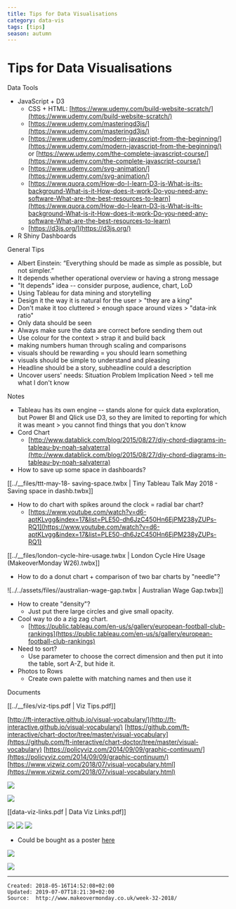```yaml
---
title: Tips for Data Visualisations
category: data-vis
tags: [tips]
season: autumn
---
```


# Tips for Data Visualisations

Data Tools

*   JavaScript + D3
    *   CSS + HTML: [https://www.udemy.com/build-website-scratch/](https://www.udemy.com/build-website-scratch/)
    *   [https://www.udemy.com/masteringd3js/](https://www.udemy.com/masteringd3js/)
    *   [https://www.udemy.com/modern-javascript-from-the-beginning/](https://www.udemy.com/modern-javascript-from-the-beginning/) or [https://www.udemy.com/the-complete-javascript-course/](https://www.udemy.com/the-complete-javascript-course/)
    *   [https://www.udemy.com/svg-animation/](https://www.udemy.com/svg-animation/)
    *   [https://www.quora.com/How-do-I-learn-D3-js-What-is-its-background-What-is-it-How-does-it-work-Do-you-need-any-software-What-are-the-best-resources-to-learn](https://www.quora.com/How-do-I-learn-D3-js-What-is-its-background-What-is-it-How-does-it-work-Do-you-need-any-software-What-are-the-best-resources-to-learn)
    *   [https://d3js.org/](https://d3js.org/)
*   R Shiny Dashboards

General Tips

*   Albert Einstein: “Everything should be made as simple as possible, but not simpler.”
*   It depends whether operational overview or having a strong message
*   "It depends" idea -- consider purpose, audience, chart, LoD
*   Using Tableau for data mining and storytelling
*   Design it the way it is natural for the user > "they are a king"
*   Don't make it too cluttered > enough space around vizes > "data-ink ratio"
*   Only data should be seen
*   Always make sure the data are correct before sending them out
*   Use colour for the context > strap it and build back
*   making numbers human through scaling and comparisons
*   visuals should be rewarding = you should learn something
*   visuals should be simple to understand and pleasing
*   Headline should be a story, subheadline could a description
*   Uncover users' needs: Situation Problem Implication Need > tell me what I don't know

Notes

*   Tableau has its own engine -- stands alone for quick data exploration, but Power BI and Qlick use D3, so they are limited to reporting for which it was meant > you cannot find things that you don't know
*   Cord Chart
    *   [http://www.datablick.com/blog/2015/08/27/diy-chord-diagrams-in-tableau-by-noah-salvaterra](http://www.datablick.com/blog/2015/08/27/diy-chord-diagrams-in-tableau-by-noah-salvaterra)
*   How to save up some space in dashboards?

[[../__files/ttt-may-18- saving-space.twbx | Tiny Tableau Talk May 2018 - Saving space in dashb.twbx]]

*   How to do chart with spikes around the clock = radial bar chart?
    *   [https://www.youtube.com/watch?v=d6-aptKLvgg&index=17&list=PLE50-dh6JzC450Hn6EjPM238yZUPs-RQ1](https://www.youtube.com/watch?v=d6-aptKLvgg&index=17&list=PLE50-dh6JzC450Hn6EjPM238yZUPs-RQ1)

[[../__files/london-cycle-hire-usage.twbx | London Cycle Hire Usage (MakeoverMonday W26).twbx]]

*   How to do a donut chart + comparison of two bar charts by "needle"?

![../../assets/files//australian-wage-gap.twbx | Australian Wage Gap.twbx]]

*   How to create "density"?
    *   Just put there large circles and give small opacity.
*   Cool way to do a zig zag chart.
    *   [https://public.tableau.com/en-us/s/gallery/european-football-club-rankings](https://public.tableau.com/en-us/s/gallery/european-football-club-rankings)
*   Need to sort?
    *   Use parameter to choose the correct dimension and then put it into the table, sort A-Z, but hide it.
*   Photos to Rows
    *   Create own palette with matching names and then use it

Documents

[[../__files/viz-tips.pdf | Viz Tips.pdf]]

[http://ft-interactive.github.io/visual-vocabulary/](http://ft-interactive.github.io/visual-vocabulary/)
[https://github.com/ft-interactive/chart-doctor/tree/master/visual-vocabulary](https://github.com/ft-interactive/chart-doctor/tree/master/visual-vocabulary)
[https://policyviz.com/2014/09/09/graphic-continuum/](https://policyviz.com/2014/09/09/graphic-continuum/)
[https://www.vizwiz.com/2018/07/visual-vocabulary.html](https://www.vizwiz.com/2018/07/visual-vocabulary.html)

![](../../assets/files/colorwheel.png)

![](../../assets/files/colours-in-culture.png)

[[data-viz-links.pdf | Data Viz Links.pdf]]

![](../../assets/files/graphic-continuum.png)
![](../../assets/files/chart-suggestions.jpeg)
![](../../assets/files/graphic-continuum2.jpeg)
* Could be bought as a poster [here](https://policyviz.com/product/graphic-continuum-poster/)

![](../../assets/files/ft-poster.png)

![](../../assets/files/dataviz-cheatsheet.png)

---

    Created: 2018-05-16T14:52:08+02:00
    Updated: 2019-07-07T18:21:30+02:00
    Source:  http://www.makeovermonday.co.uk/week-32-2018/
